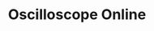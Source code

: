 ---
permalink: /projects/Oscilloscope-Online
layout: project
dynamic_assets:
  files:
   - project.css

title: Oscilloscope Online
image: /assets/img/Projects/OO/OO.png
description: A web-based oscilloscope that interfaces with microcontrollers to capture, visualize, and analyze real-time signals.

icons:
  - HTML5
  - Processing IDE
  - JavaScript
repositories:
  - name: Oscilloscope-Online
---